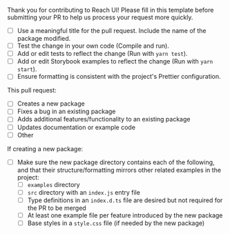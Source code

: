 Thank you for contributing to Reach UI! Please fill in this template before submitting your PR to help us process your request more quickly.

- [ ] Use a meaningful title for the pull request. Include the name of the package modified.
- [ ] Test the change in your own code (Compile and run).
- [ ] Add or edit tests to reflect the change (Run with `yarn test`).
- [ ] Add or edit Storybook examples to reflect the change (Run with `yarn start`).
- [ ] Ensure formatting is consistent with the project's Prettier configuration.

This pull request:

- [ ] Creates a new package
- [ ] Fixes a bug in an existing package
- [ ] Adds additional features/functionality to an existing package
- [ ] Updates documentation or example code
- [ ] Other

If creating a new package:

- [ ] Make sure the new package directory contains each of the following, and that their structure/formatting mirrors other related examples in the project:
  - [ ] `examples` directory
  - [ ] `src` directory with an `index.js` entry file
  - [ ] Type definitions in an `index.d.ts` file are desired but not required for the PR to be merged
  - [ ] At least one example file per feature introduced by the new package
  - [ ] Base styles in a `style.css` file (if needed by the new package)
